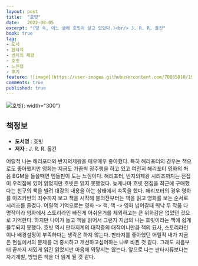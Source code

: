 ```yaml
---
layout: post
title:  "호빗"
date:   2022-08-05
excerpt: "(땅 속, 어느 굴에 호빗이 살고 있었다.)<br/> J. R. R. 톨킨"
book: true
tag:
- 도서
- 판타지
- 반지의 제왕
- 호빗
- 느낀점
- 후기
feature: ![image](https://user-images.githubusercontent.com/70885010/191197146-7f9bb000-75fa-46ae-aa48-50bf8b408cdb.png)
comments: true
published: true
---
```


![호빗](https://user-images.githubusercontent.com/70885010/191197146-7f9bb000-75fa-46ae-aa48-50bf8b408cdb.png){: width="300"}


## 책정보
   - **도서명** : 호빗
   - **저자** :  J. R. R. 톨킨

어릴적 나는 해리포터와 반지의제왕을 매우매우 좋아했다. 특히 해리포터의 경우는 책으로도 좋아했지만 영화는 지금도 가끔씩 정주행을 하고 있고 여전히 해리포터 영화의 처음 BGM을 들을때면 엔돌핀이 도는 느낌이다. 해리포터, 반지의제왕 시리즈까지는 전집이 우리집에 있어 읽었지만 호빗은 읽지 못했었다. 늦게나마 호빗 전집을 최근에 구매했다는 친구의 책을 빌려 대강의 내용을 아는 상태에서 속독을 했다. 해리포터의 경우 영화를 아즈카반의 죄수까지 보고 책을 시작해 불의잔부터는 책을 읽고 영화를 보는 순서로 시리즈를 즐겼다. 어릴적 기억으로는 영화 -> 책, 책 -> 영화 넘어갈때 워낙 두 작품 다 명작이라 영화에서 스토리라인 빠진게 아쉬운거를 제외하고는 큰 위화감은 없었던 것으로 기억한다. 하지만 나이가 들고 책을 읽어서 그런지 지금의 나는 호빗이라는 책에 쉽게 몰두되지 못했다. 호빗 역시 판타지계의 대작중의 대작이니만큼 책의 묘사, 스토리라인이나 배경설정이 부족하다는 생각은 하지 않는다. 판타지를 좋아했던 어릴적 내가 지금은 현실에서의 문제를 더 중시하고 개선하고싶어하는 나로 바뀐 것 같다. 그래도 처음부터 끝까지 재밌게 읽긴 읽었지만 마음에 와닿지는 않는다. 앞으로 나는 판타지류보다는 자기계발, 방법론 책을 더 읽게 될 것 같다.

